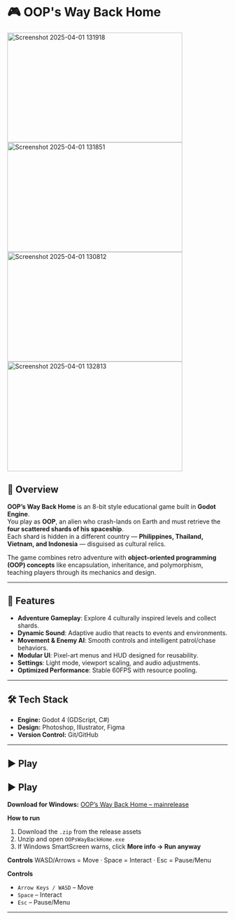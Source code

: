 # 🎮 OOP's Way Back Home

<img width="400" height="250" alt="Screenshot 2025-04-01 131918" src="https://github.com/user-attachments/assets/ce7903f7-d092-4883-b5b8-ea31c80eb0ff" />
<img width="400" height="250" alt="Screenshot 2025-04-01 131851" src="https://github.com/user-attachments/assets/9ae5d388-917c-49b3-bb07-5199481f924c" />
<img width="400" height="250" alt="Screenshot 2025-04-01 130812" src="https://github.com/user-attachments/assets/871e949d-e73e-48ea-8a1a-ac6499461d0a" />
<img width="400" height="250" alt="Screenshot 2025-04-01 132813" src="https://github.com/user-attachments/assets/6ba925a1-6a04-48d4-92c7-f0b0cfde5713" />

## 📖 Overview
**OOP’s Way Back Home** is an 8-bit style educational game built in **Godot Engine**.  
You play as **OOP**, an alien who crash-lands on Earth and must retrieve the **four scattered shards of his spaceship**.  
Each shard is hidden in a different country — **Philippines, Thailand, Vietnam, and Indonesia** — disguised as cultural relics.  

The game combines retro adventure with **object-oriented programming (OOP) concepts** like encapsulation, inheritance, and polymorphism, teaching players through its mechanics and design.  

---

## 🚀 Features
- **Adventure Gameplay**: Explore 4 culturally inspired levels and collect shards.  
- **Dynamic Sound**: Adaptive audio that reacts to events and environments.  
- **Movement & Enemy AI**: Smooth controls and intelligent patrol/chase behaviors.  
- **Modular UI**: Pixel-art menus and HUD designed for reusability.  
- **Settings**: Light mode, viewport scaling, and audio adjustments.  
- **Optimized Performance**: Stable 60FPS with resource pooling.  

---

## 🛠️ Tech Stack
- **Engine:** Godot 4 (GDScript, C#)  
- **Design:** Photoshop, Illustrator, Figma  
- **Version Control:** Git/GitHub  

---

## ▶️ Play
## ▶️ Play
**Download for Windows:** [OOP’s Way Back Home – mainrelease](https://github.com/haidangve/OOPs-Way-Back-Home/releases/tag/mainrelease)

**How to run**
1) Download the `.zip` from the release assets  
2) Unzip and open `OOPsWayBackHome.exe`  
3) If Windows SmartScreen warns, click **More info → Run anyway**

**Controls**
WASD/Arrows = Move · Space = Interact · Esc = Pause/Menu


**Controls**  
- `Arrow Keys / WASD` – Move  
- `Space` – Interact  
- `Esc` – Pause/Menu  

---


